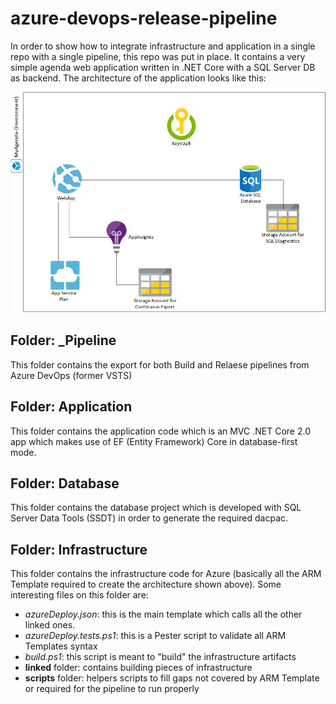 # azure-devops-release-pipeline

In order to show how to integrate infrastructure and application in a single repo with a single pipeline, this repo was put in place. It contains a very simple agenda web application written in .NET Core with a SQL Server DB as backend. The architecture of the application looks like this:

![MyAgenda-Diagram](_media/MyAgenda-Diagram.jpg)

## Folder: _Pipeline
This folder contains the export for both Build and Relaese pipelines from Azure DevOps (former VSTS)

## Folder: Application
This folder contains the application code which is an MVC .NET Core 2.0 app which makes use of EF (Entity Framework) Core in database-first mode.

## Folder: Database
This folder contains the database project which is developed with SQL Server Data Tools (SSDT) in order to generate the required dacpac.

## Folder: Infrastructure
This folder contains the infrastructure code for Azure (basically all the ARM Template required to create the architecture shown above). Some interesting files on this folder are:

* *azureDeploy.json*: this is the main template which calls all the other linked ones.
* *azureDeploy.tests.ps1*: this is a Pester script to validate all ARM Templates syntax
* *build.ps1*: this script is meant to "build" the infrastructure artifacts
* **linked** folder: contains building pieces of infrastructure
* **scripts** folder: helpers scripts to fill gaps not covered by ARM Template or required for the pipeline to run properly